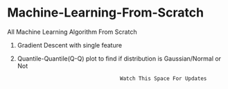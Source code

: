 # Machine-Learning-From-Scratch
All Machine Learning Algorithm From Scratch

1. Gradient Descent with single feature
2. Quantile-Quantile(Q-Q) plot to find if distribution is Gaussian/Normal or Not

                                        Watch This Space For Updates

